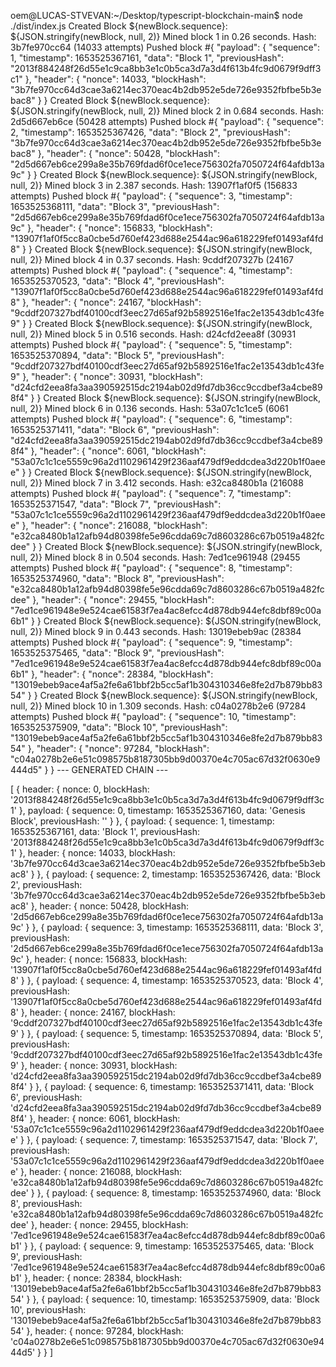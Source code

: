 oem@LUCAS-STVEVAN:~/Desktop/typescript-blockchain-main$ node ./dist/index.js
Created Block ${newBlock.sequence}: ${JSON.stringify(newBlock, null, 2)}
Mined block 1 in 0.26 seconds. Hash: 3b7fe970cc64 (14033 attempts)
Pushed block #{
  "payload": {
    "sequence": 1,
    "timestamp": 1653525367161,
    "data": "Block 1",
    "previousHash": "2013f884248f26d55e1c9ca8bb3e1c0b5ca3d7a3d4f613b4fc9d0679f9dff3c1"
  },
  "header": {
    "nonce": 14033,
    "blockHash": "3b7fe970cc64d3cae3a6214ec370eac4b2db952e5de726e9352fbfbe5b3ebac8"
  }
}
Created Block ${newBlock.sequence}: ${JSON.stringify(newBlock, null, 2)}
Mined block 2 in 0.684 seconds. Hash: 2d5d667eb6ce (50428 attempts)
Pushed block #{
  "payload": {
    "sequence": 2,
    "timestamp": 1653525367426,
    "data": "Block 2",
    "previousHash": "3b7fe970cc64d3cae3a6214ec370eac4b2db952e5de726e9352fbfbe5b3ebac8"
  },
  "header": {
    "nonce": 50428,
    "blockHash": "2d5d667eb6ce299a8e35b769fdad6f0ce1ece756302fa7050724f64afdb13a9c"
  }
}
Created Block ${newBlock.sequence}: ${JSON.stringify(newBlock, null, 2)}
Mined block 3 in 2.387 seconds. Hash: 13907f1af0f5 (156833 attempts)
Pushed block #{
  "payload": {
    "sequence": 3,
    "timestamp": 1653525368111,
    "data": "Block 3",
    "previousHash": "2d5d667eb6ce299a8e35b769fdad6f0ce1ece756302fa7050724f64afdb13a9c"
  },
  "header": {
    "nonce": 156833,
    "blockHash": "13907f1af0f5cc8a0cbe5d760ef423d688e2544ac96a618229fef01493af4fd8"
  }
}
Created Block ${newBlock.sequence}: ${JSON.stringify(newBlock, null, 2)}
Mined block 4 in 0.37 seconds. Hash: 9cddf207327b (24167 attempts)
Pushed block #{
  "payload": {
    "sequence": 4,
    "timestamp": 1653525370523,
    "data": "Block 4",
    "previousHash": "13907f1af0f5cc8a0cbe5d760ef423d688e2544ac96a618229fef01493af4fd8"
  },
  "header": {
    "nonce": 24167,
    "blockHash": "9cddf207327bdf40100cdf3eec27d65af92b5892516e1fac2e13543db1c43fe9"
  }
}
Created Block ${newBlock.sequence}: ${JSON.stringify(newBlock, null, 2)}
Mined block 5 in 0.516 seconds. Hash: d24cfd2eea8f (30931 attempts)
Pushed block #{
  "payload": {
    "sequence": 5,
    "timestamp": 1653525370894,
    "data": "Block 5",
    "previousHash": "9cddf207327bdf40100cdf3eec27d65af92b5892516e1fac2e13543db1c43fe9"
  },
  "header": {
    "nonce": 30931,
    "blockHash": "d24cfd2eea8fa3aa390592515dc2194ab02d9fd7db36cc9ccdbef3a4cbe898f4"
  }
}
Created Block ${newBlock.sequence}: ${JSON.stringify(newBlock, null, 2)}
Mined block 6 in 0.136 seconds. Hash: 53a07c1c1ce5 (6061 attempts)
Pushed block #{
  "payload": {
    "sequence": 6,
    "timestamp": 1653525371411,
    "data": "Block 6",
    "previousHash": "d24cfd2eea8fa3aa390592515dc2194ab02d9fd7db36cc9ccdbef3a4cbe898f4"
  },
  "header": {
    "nonce": 6061,
    "blockHash": "53a07c1c1ce5559c96a2d1102961429f236aaf479df9eddcdea3d220b1f0aeee"
  }
}
Created Block ${newBlock.sequence}: ${JSON.stringify(newBlock, null, 2)}
Mined block 7 in 3.412 seconds. Hash: e32ca8480b1a (216088 attempts)
Pushed block #{
  "payload": {
    "sequence": 7,
    "timestamp": 1653525371547,
    "data": "Block 7",
    "previousHash": "53a07c1c1ce5559c96a2d1102961429f236aaf479df9eddcdea3d220b1f0aeee"
  },
  "header": {
    "nonce": 216088,
    "blockHash": "e32ca8480b1a12afb94d80398fe5e96cdda69c7d8603286c67b0519a482fcdee"
  }
}
Created Block ${newBlock.sequence}: ${JSON.stringify(newBlock, null, 2)}
Mined block 8 in 0.504 seconds. Hash: 7ed1ce961948 (29455 attempts)
Pushed block #{
  "payload": {
    "sequence": 8,
    "timestamp": 1653525374960,
    "data": "Block 8",
    "previousHash": "e32ca8480b1a12afb94d80398fe5e96cdda69c7d8603286c67b0519a482fcdee"
  },
  "header": {
    "nonce": 29455,
    "blockHash": "7ed1ce961948e9e524cae61583f7ea4ac8efcc4d878db944efc8dbf89c00a6b1"
  }
}
Created Block ${newBlock.sequence}: ${JSON.stringify(newBlock, null, 2)}
Mined block 9 in 0.443 seconds. Hash: 13019ebeb9ac (28384 attempts)
Pushed block #{
  "payload": {
    "sequence": 9,
    "timestamp": 1653525375465,
    "data": "Block 9",
    "previousHash": "7ed1ce961948e9e524cae61583f7ea4ac8efcc4d878db944efc8dbf89c00a6b1"
  },
  "header": {
    "nonce": 28384,
    "blockHash": "13019ebeb9ace4af5a2fe6a61bbf2b5cc5af1b304310346e8fe2d7b879bb8354"
  }
}
Created Block ${newBlock.sequence}: ${JSON.stringify(newBlock, null, 2)}
Mined block 10 in 1.309 seconds. Hash: c04a0278b2e6 (97284 attempts)
Pushed block #{
  "payload": {
    "sequence": 10,
    "timestamp": 1653525375909,
    "data": "Block 10",
    "previousHash": "13019ebeb9ace4af5a2fe6a61bbf2b5cc5af1b304310346e8fe2d7b879bb8354"
  },
  "header": {
    "nonce": 97284,
    "blockHash": "c04a0278b2e6e51c098575b8187305bb9d00370e4c705ac67d32f0630e9444d5"
  }
}
--- GENERATED CHAIN ---

[
  {
    header: {
      nonce: 0,
      blockHash: '2013f884248f26d55e1c9ca8bb3e1c0b5ca3d7a3d4f613b4fc9d0679f9dff3c1'
    },
    payload: {
      sequence: 0,
      timestamp: 1653525367160,
      data: 'Genesis Block',
      previousHash: ''
    }
  },
  {
    payload: {
      sequence: 1,
      timestamp: 1653525367161,
      data: 'Block 1',
      previousHash: '2013f884248f26d55e1c9ca8bb3e1c0b5ca3d7a3d4f613b4fc9d0679f9dff3c1'
    },
    header: {
      nonce: 14033,
      blockHash: '3b7fe970cc64d3cae3a6214ec370eac4b2db952e5de726e9352fbfbe5b3ebac8'
    }
  },
  {
    payload: {
      sequence: 2,
      timestamp: 1653525367426,
      data: 'Block 2',
      previousHash: '3b7fe970cc64d3cae3a6214ec370eac4b2db952e5de726e9352fbfbe5b3ebac8'
    },
    header: {
      nonce: 50428,
      blockHash: '2d5d667eb6ce299a8e35b769fdad6f0ce1ece756302fa7050724f64afdb13a9c'
    }
  },
  {
    payload: {
      sequence: 3,
      timestamp: 1653525368111,
      data: 'Block 3',
      previousHash: '2d5d667eb6ce299a8e35b769fdad6f0ce1ece756302fa7050724f64afdb13a9c'
    },
    header: {
      nonce: 156833,
      blockHash: '13907f1af0f5cc8a0cbe5d760ef423d688e2544ac96a618229fef01493af4fd8'
    }
  },
  {
    payload: {
      sequence: 4,
      timestamp: 1653525370523,
      data: 'Block 4',
      previousHash: '13907f1af0f5cc8a0cbe5d760ef423d688e2544ac96a618229fef01493af4fd8'
    },
    header: {
      nonce: 24167,
      blockHash: '9cddf207327bdf40100cdf3eec27d65af92b5892516e1fac2e13543db1c43fe9'
    }
  },
  {
    payload: {
      sequence: 5,
      timestamp: 1653525370894,
      data: 'Block 5',
      previousHash: '9cddf207327bdf40100cdf3eec27d65af92b5892516e1fac2e13543db1c43fe9'
    },
    header: {
      nonce: 30931,
      blockHash: 'd24cfd2eea8fa3aa390592515dc2194ab02d9fd7db36cc9ccdbef3a4cbe898f4'
    }
  },
  {
    payload: {
      sequence: 6,
      timestamp: 1653525371411,
      data: 'Block 6',
      previousHash: 'd24cfd2eea8fa3aa390592515dc2194ab02d9fd7db36cc9ccdbef3a4cbe898f4'
    },
    header: {
      nonce: 6061,
      blockHash: '53a07c1c1ce5559c96a2d1102961429f236aaf479df9eddcdea3d220b1f0aeee'
    }
  },
  {
    payload: {
      sequence: 7,
      timestamp: 1653525371547,
      data: 'Block 7',
      previousHash: '53a07c1c1ce5559c96a2d1102961429f236aaf479df9eddcdea3d220b1f0aeee'
    },
    header: {
      nonce: 216088,
      blockHash: 'e32ca8480b1a12afb94d80398fe5e96cdda69c7d8603286c67b0519a482fcdee'
    }
  },
  {
    payload: {
      sequence: 8,
      timestamp: 1653525374960,
      data: 'Block 8',
      previousHash: 'e32ca8480b1a12afb94d80398fe5e96cdda69c7d8603286c67b0519a482fcdee'
    },
    header: {
      nonce: 29455,
      blockHash: '7ed1ce961948e9e524cae61583f7ea4ac8efcc4d878db944efc8dbf89c00a6b1'
    }
  },
  {
    payload: {
      sequence: 9,
      timestamp: 1653525375465,
      data: 'Block 9',
      previousHash: '7ed1ce961948e9e524cae61583f7ea4ac8efcc4d878db944efc8dbf89c00a6b1'
    },
    header: {
      nonce: 28384,
      blockHash: '13019ebeb9ace4af5a2fe6a61bbf2b5cc5af1b304310346e8fe2d7b879bb8354'
    }
  },
  {
    payload: {
      sequence: 10,
      timestamp: 1653525375909,
      data: 'Block 10',
      previousHash: '13019ebeb9ace4af5a2fe6a61bbf2b5cc5af1b304310346e8fe2d7b879bb8354'
    },
    header: {
      nonce: 97284,
      blockHash: 'c04a0278b2e6e51c098575b8187305bb9d00370e4c705ac67d32f0630e9444d5'
    }
  }
]